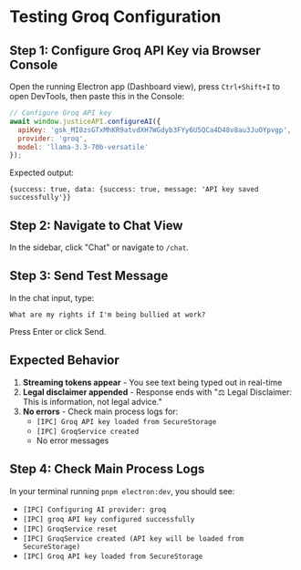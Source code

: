 # Testing Groq Configuration

## Step 1: Configure Groq API Key via Browser Console

Open the running Electron app (Dashboard view), press `Ctrl+Shift+I` to open DevTools, then paste this in the Console:

```javascript
// Configure Groq API key
await window.justiceAPI.configureAI({
  apiKey: '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',
  provider: 'groq',
  model: 'llama-3.3-70b-versatile'
});
```

Expected output:
```
{success: true, data: {success: true, message: 'API key saved successfully'}}
```

## Step 2: Navigate to Chat View

In the sidebar, click "Chat" or navigate to `/chat`.

## Step 3: Send Test Message

In the chat input, type:
```
What are my rights if I'm being bullied at work?
```

Press Enter or click Send.

## Expected Behavior

1. **Streaming tokens appear** - You see text being typed out in real-time
2. **Legal disclaimer appended** - Response ends with "⚖️ Legal Disclaimer: This is information, not legal advice."
3. **No errors** - Check main process logs for:
   - `[IPC] Groq API key loaded from SecureStorage`
   - `[IPC] GroqService created`
   - No error messages

## Step 4: Check Main Process Logs

In your terminal running `pnpm electron:dev`, you should see:
- `[IPC] Configuring AI provider: groq`
- `[IPC] groq API key configured successfully`
- `[IPC] GroqService reset`
- `[IPC] GroqService created (API key will be loaded from SecureStorage)`
- `[IPC] Groq API key loaded from SecureStorage`
